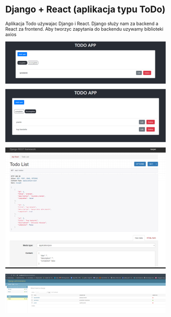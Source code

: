 # Django + React (aplikacja typu ToDo)

Aplikacja Todo używajac Django i React.
Django służy nam za backend a React za frontend.
Aby tworzyc zapytania do backendu uzywamy biblioteki axios


![](https://github.com/Guzik98/aplikacje-internetowe-www-21688-185ic/blob/lab10/ss/frontend1.PNG)

![](https://github.com/Guzik98/aplikacje-internetowe-www-21688-185ic/blob/lab10/ss/frontend2.PNG)

![](https://github.com/Guzik98/aplikacje-internetowe-www-21688-185ic/blob/lab10/ss/backend1.PNG)

![](https://github.com/Guzik98/aplikacje-internetowe-www-21688-185ic/blob/lab10/ss/backend2.PNG)

